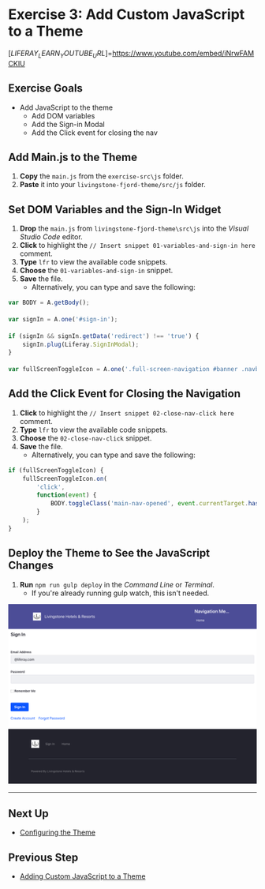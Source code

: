 # Exercise 3: Add Custom JavaScript to a Theme

[$LIFERAY_LEARN_YOUTUBE_URL$]=https://www.youtube.com/embed/iNrwFAMCKIU

## Exercise Goals

* Add JavaScript to the theme
    * Add DOM variables
    * Add the Sign-in Modal
    * Add the Click event for closing the nav

## Add Main.js to the Theme

1. **Copy** the `main.js` from the `exercise-src\js` folder. 
3. **Paste** it into your `livingstone-fjord-theme/src/js` folder.

## Set DOM Variables and the Sign-In Widget

1. **Drop** the `main.js` from `livingstone-fjord-theme\src\js` into the _Visual Studio Code_ editor. 
2. **Click** to highlight the `// Insert snippet 01-variables-and-sign-in here` comment.
3. **Type** `lfr` to view the available code snippets.
4. **Choose** the `01-variables-and-sign-in` snippet.
5. **Save** the file. 
    * Alternatively, you can type and save the following:

```JavaScript
var BODY = A.getBody();

var signIn = A.one('#sign-in');

if (signIn && signIn.getData('redirect') !== 'true') {
    signIn.plug(Liferay.SignInModal);
}

var fullScreenToggleIcon = A.one('.full-screen-navigation #banner .navbar-toggler');
```

## Add the Click Event for Closing the Navigation

1. **Click** to highlight the `// Insert snippet 02-close-nav-click here` comment.
2. **Type** `lfr` to view the available code snippets.
3. **Choose** the `02-close-nav-click` snippet.
4. **Save** the file. 
    * Alternatively, you can type and save the following:

```JavaScript
if (fullScreenToggleIcon) {
    fullScreenToggleIcon.on(
        'click',
        function(event) {
            BODY.toggleClass('main-nav-opened', event.currentTarget.hasClass('collapsed'));
        }
    );
}
```

## Deploy the Theme to See the JavaScript Changes

1. **Run** `npm run gulp deploy` in the _Command Line_ or _Terminal_. 
    * If you're already running gulp watch, this isn't needed.

![The Sign In page for the Livingstone Hotels & Resorts site.](./images/sign-in-js-example.png)

---

## Next Up

* [Configuring the Theme](./configuring-the-theme.md)

## Previous Step

* [Adding Custom JavaScript to a Theme](./adding-custom-javascript-to-theme.md)